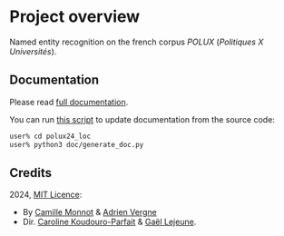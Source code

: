 # Project overview
Named entity recognition on the french corpus _POLUX_ (_Politiques X Universités_).

## Documentation
Please read [full documentation](doc/documentation.md).

You can run [this script](doc/generate_doc.py) to update documentation from the source code:
```bash
user% cd polux24_loc
user% python3 doc/generate_doc.py
```

## Credits
2024, [MIT Licence](https://opensource.org/license/mit):
- By [Camille Monnot](https://github.com/Rber085) & [Adrien Vergne](https://github.com/TeaS0710)
- Dir. [Caroline Koudouro-Parfait](https://github.com/carolinekoudoroparfait) & [Gaël Lejeune](https://github.com/rundimeco).


